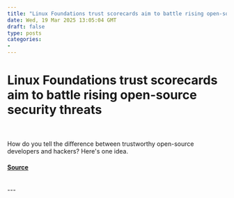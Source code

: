 ```yaml
---
title: "Linux Foundations trust scorecards aim to battle rising open-source security threats"
date: Wed, 19 Mar 2025 13:05:04 GMT
draft: false
type: posts
categories: 
- 
---
```

# Linux Foundations trust scorecards aim to battle rising open-source security threats

<br/>

<br/>
How do you tell the difference between trustworthy open-source developers and hackers? Here's one idea.

#### [Source](https://www.zdnet.com/article/linux-foundations-trust-scorecards-aim-to-battle-rising-open-source-security-threats/)

<br/>
---

